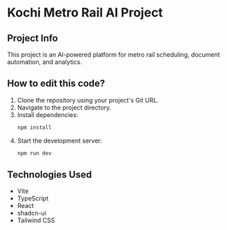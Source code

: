 
# Kochi Metro Rail AI Project


## Project Info

This project is an AI-powered platform for metro rail scheduling, document automation, and analytics.


## How to edit this code?
1. Clone the repository using your project's Git URL.
2. Navigate to the project directory.
3. Install dependencies:
	```sh
	npm install
	```
4. Start the development server:
	```sh
	npm run dev
	```
## Technologies Used

- Vite
- TypeScript
- React
- shadcn-ui
- Tailwind CSS


